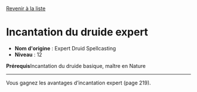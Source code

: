 [Revenir à la liste](..)

# Incantation du druide expert

 * **Nom d'origine** : Expert Druid Spellcasting
 * **Niveau** : 12


<p><strong>Prérequis</strong>Incantation du druide basique, maître en Nature</p>
<hr>
<p>Vous gagnez les avantages d’incantation expert (page 219).</p>
